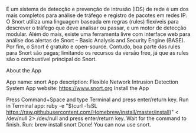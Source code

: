 É um sistema de detecção e prevenção de intrusão (IDS) de rede é um dos mais completos para análise de tráfego e registro de pacotes em redes IP. O Snort utiliza uma linguagem baseada em regras (rules) flexíveis para descrever o tráfego que deve analisar ou passar, e um motor de detecção modular. Além do mais, existe uma ferramenta livre com interface web para análise dos alertas de Snort – Basic Analysis and Security Engine (BASE). Por fim, o Snort é gratuito e open-source. Contudo, boa parte das rules para Snort são pagas; limitando os recursos da versão free, já que as rules são o combustível principal do Snort.

About the App

App name: snort
App description: Flexible Network Intrusion Detection System
App website: https://www.snort.org
Install the App

Press Command+Space and type Terminal and press enter/return key.
Run in Terminal app:
ruby -e "$(curl -fsSL https://raw.githubusercontent.com/Homebrew/install/master/install)" < /dev/null 2> /dev/null
and press enter/return key. Wait for the command to finish.
Run:
brew install snort
Done! You can now use snort.
